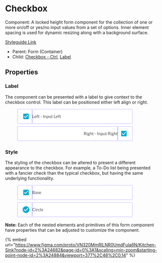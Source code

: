 # Checkbox

Component: A locked height form component for the collection of one or more on/off or yes/no input values from a set of options. Inner element spacing is used for dynamic resizing along with a background surface.

[Styleguide Link](https://zpl.io/aNYpq7n)

* Parent: Form (Container)
* Child: [Checkbox - Ctrl](../../overview/checkbox/), [Label](../../overview/label.md)

## Properties

### Label

The component can be presented with a label to give context to the checkbox control. This label can be positioned either left align or right.

<figure><img src="../../../.gitbook/assets/Label (1).png" alt=""><figcaption></figcaption></figure>

### Style

The styling of the checkbox can be altered to present a different appearance to the checkbox. For example, a To-Do list being presented with a fancier check than the typical checkbox, but having the same underlying functionality.

<figure><img src="../../../.gitbook/assets/Style (1).png" alt=""><figcaption></figcaption></figure>

**Note:** Each of the nested elements and primitives of this form component have properties that can be adjusted to customize the component.

{% embed url="https://www.figma.com/proto/VN320MmRlLNR0UmdFula6N/Kitchen-Sink?node-id=2%3A24682&page-id=0%3A1&scaling=min-zoom&starting-point-node-id=2%3A24884&viewport=377%2C48%2C0.14" %}
